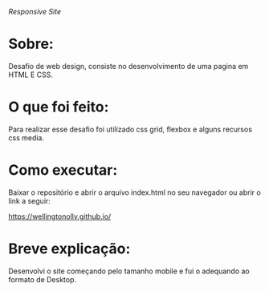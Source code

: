*Responsive Site*

# Sobre:
Desafio de web design, consiste no desenvolvimento de uma pagina em HTML E CSS.

# O que foi feito:
Para realizar esse desafio foi utilizado css grid, flexbox e alguns recursos css media.

# Como executar:
Baixar o repositório e abrir o arquivo index.html no seu navegador ou abrir o link a seguir:

https://wellingtonollv.github.io/


# Breve explicação:

Desenvolvi o site começando pelo tamanho mobile e fui o adequando ao formato de Desktop.
